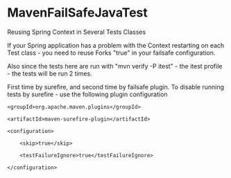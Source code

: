 # MavenFailSafeJavaTest
Reusing Spring Context in Several Tests Classes


If your Spring application has a problem with the Context restarting on each Test class - you need to reuse Forks
"<reuseForks>true</reuseForks>" in your failsafe configuration.

Also since the tests here are run with "mvn verify -P itest" - the itest profile - the tests will be run 2 times.

First time by surefire, and second time by failsafe plugin. To disable running tests by surefire - use the following plugin configuration

<plugin>
    
    <groupId>org.apache.maven.plugins</groupId>
    
    <artifactId>maven-surefire-plugin</artifactId>
    
    <configuration>
    
        <skip>true</skip>
        
        <testFailureIgnore>true</testFailureIgnore>
        
    </configuration>
    
</plugin>
